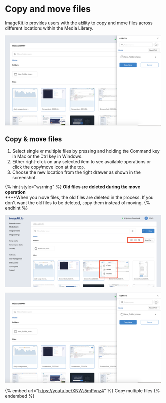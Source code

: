 # Copy and move files

ImageKit.io provides users with the ability to copy and move files across different locations within the Media Library.

![](<../../.gitbook/assets/choose-destination-path (1).png>)

## Copy & move files

1. Select single or multiple files by pressing and holding the Command key in Mac or the Ctrl key in Windows.
2. Either right-click on any selected item to see available operations or click the copy/move icon at the top.
3. Choose the new location from the right drawer as shown in the screenshot.

{% hint style="warning" %}
**Old files are deleted during the move operation**\
****When you move files, the old files are deleted in the process. If you don't want the old files to be deleted, copy them instead of moving.
{% endhint %}

![Copy and move controls](<../../.gitbook/assets/copy-file (1).png>)

![New destination for copying/moving the selected files](<../../.gitbook/assets/choose-destination-path (2).png>)

{% embed url="https://youtu.be/XNWs5mPvnz4" %}
Copy multiple files
{% endembed %}
